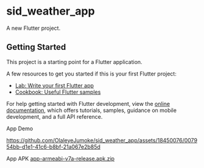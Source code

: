 # sid_weather_app

A new Flutter project.

## Getting Started

This project is a starting point for a Flutter application.

A few resources to get you started if this is your first Flutter project:

- [Lab: Write your first Flutter app](https://docs.flutter.dev/get-started/codelab)
- [Cookbook: Useful Flutter samples](https://docs.flutter.dev/cookbook)

For help getting started with Flutter development, view the
[online documentation](https://docs.flutter.dev/), which offers tutorials,
samples, guidance on mobile development, and a full API reference.


App Demo

https://github.com/OlaleyeJumoke/sid_weather_app/assets/18450076/007954bb-d1e1-41c6-b8bf-21a067e2b85d

App APK
[app-armeabi-v7a-release.apk.zip](https://github.com/OlaleyeJumoke/sid_weather_app/files/12644900/app-armeabi-v7a-release.apk.zip)



